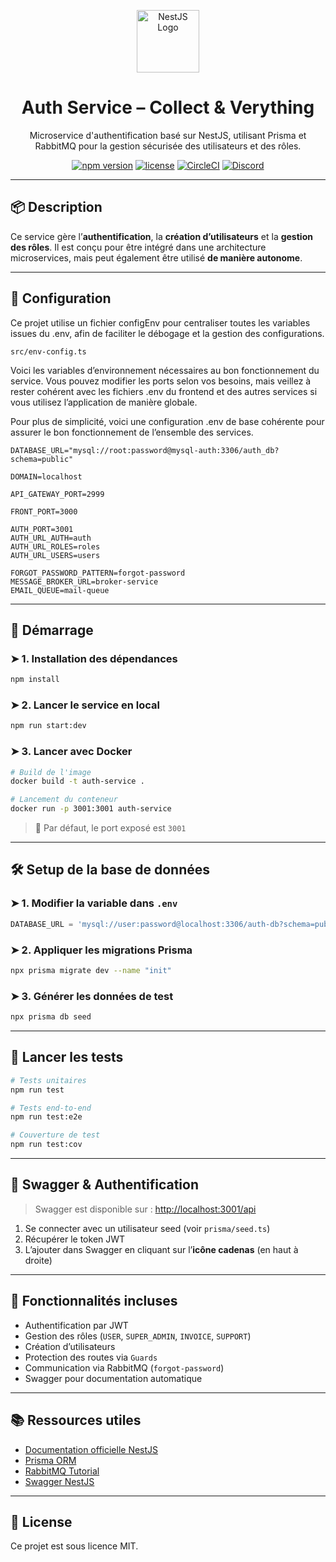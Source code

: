 <p align="center">
  <img src="https://nestjs.com/img/logo-small.svg" width="100" alt="NestJS Logo" />
</p>

<h1 align="center">Auth Service – Collect & Verything</h1>

<p align="center">Microservice d'authentification basé sur NestJS, utilisant Prisma et RabbitMQ pour la gestion sécurisée des utilisateurs et des rôles.</p>

<p align="center">
  <a href="https://www.npmjs.com/package/@nestjs/core"><img src="https://img.shields.io/npm/v/@nestjs/core.svg" alt="npm version" /></a>
  <a href="https://www.npmjs.com/package/@nestjs/core"><img src="https://img.shields.io/npm/l/@nestjs/core.svg" alt="license" /></a>
  <a href="https://circleci.com/gh/nestjs/nest"><img src="https://img.shields.io/circleci/build/github/nestjs/nest/master" alt="CircleCI" /></a>
  <a href="https://discord.gg/G7Qnnhy"><img src="https://img.shields.io/badge/discord-join%20chat-blue.svg" alt="Discord" /></a>
</p>

---

## 📦 Description

Ce service gère l’**authentification**, la **création d’utilisateurs** et la **gestion des rôles**. Il est conçu pour être intégré dans une architecture microservices, mais peut également être utilisé **de manière autonome**.

---

## 🔧 Configuration

Ce projet utilise un fichier configEnv pour centraliser toutes les variables issues du .env, afin de faciliter le débogage et la gestion des configurations.

```
src/env-config.ts
```

Voici les variables d’environnement nécessaires au bon fonctionnement du service. Vous pouvez modifier les ports selon vos besoins, mais veillez à rester cohérent avec les fichiers .env du frontend et des autres services si vous utilisez l’application de manière globale.

Pour plus de simplicité, voici une configuration .env de base cohérente pour assurer le bon fonctionnement de l’ensemble des services.

```dotenv
DATABASE_URL="mysql://root:password@mysql-auth:3306/auth_db?schema=public"

DOMAIN=localhost

API_GATEWAY_PORT=2999

FRONT_PORT=3000

AUTH_PORT=3001
AUTH_URL_AUTH=auth
AUTH_URL_ROLES=roles
AUTH_URL_USERS=users

FORGOT_PASSWORD_PATTERN=forgot-password
MESSAGE_BROKER_URL=broker-service
EMAIL_QUEUE=mail-queue
```

---

## 🚀 Démarrage

### ➤ 1. Installation des dépendances

```bash
npm install
```

### ➤ 2. Lancer le service en local

```bash
npm run start:dev
```

### ➤ 3. Lancer avec Docker

```bash
# Build de l'image
docker build -t auth-service .

# Lancement du conteneur
docker run -p 3001:3001 auth-service
```

> 📌 Par défaut, le port exposé est `3001`

---

## 🛠️ Setup de la base de données

### ➤ 1. Modifier la variable dans `.env`

```ts
DATABASE_URL = 'mysql://user:password@localhost:3306/auth-db?schema=public';
```

### ➤ 2. Appliquer les migrations Prisma

```bash
npx prisma migrate dev --name "init"
```

### ➤ 3. Générer les données de test

```bash
npx prisma db seed
```

---

## 🧪 Lancer les tests

```bash
# Tests unitaires
npm run test

# Tests end-to-end
npm run test:e2e

# Couverture de test
npm run test:cov
```

---

## 🔐 Swagger & Authentification

> Swagger est disponible sur : [http://localhost:3001/api](http://localhost:3001/api)

1. Se connecter avec un utilisateur seed (voir `prisma/seed.ts`)
2. Récupérer le token JWT
3. L’ajouter dans Swagger en cliquant sur l’**icône cadenas** (en haut à droite)

---

## 📁 Fonctionnalités incluses

- Authentification par JWT
- Gestion des rôles (`USER`, `SUPER_ADMIN`, `INVOICE`, `SUPPORT`)
- Création d’utilisateurs
- Protection des routes via `Guards`
- Communication via RabbitMQ (`forgot-password`)
- Swagger pour documentation automatique

---

## 📚 Ressources utiles

- [Documentation officielle NestJS](https://docs.nestjs.com)
- [Prisma ORM](https://www.prisma.io/docs)
- [RabbitMQ Tutorial](https://www.rabbitmq.com/getstarted.html)
- [Swagger NestJS](https://docs.nestjs.com/openapi/introduction)

---

## 📝 License

Ce projet est sous licence MIT.
